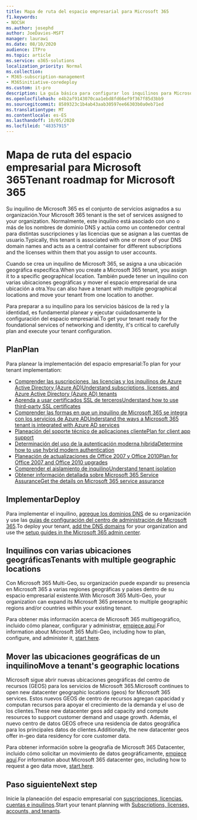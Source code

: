 ```yaml
---
title: Mapa de ruta del espacio empresarial para Microsoft 365
f1.keywords:
- NOCSH
ms.author: josephd
author: JoeDavies-MSFT
manager: laurawi
ms.date: 08/10/2020
audience: ITPro
ms.topic: article
ms.service: o365-solutions
localization_priority: Normal
ms.collection:
- M365-subscription-management
- M365initiative-coredeploy
ms.custom: it-pro
description: La guía básica para configurar los inquilinos para Microsoft 365.
ms.openlocfilehash: e4b2af9143070caa1ebd8fd66ef9f367f85d3bb9
ms.sourcegitcommit: 8589323c1b4ab43aab30597ee66303b0a0eb71ed
ms.translationtype: MT
ms.contentlocale: es-ES
ms.lasthandoff: 10/05/2020
ms.locfileid: "48357915"
---
```

# <a name="tenant-roadmap-for-microsoft-365"></a><span data-ttu-id="9c0e7-103">Mapa de ruta del espacio empresarial para Microsoft 365</span><span class="sxs-lookup"><span data-stu-id="9c0e7-103">Tenant roadmap for Microsoft 365</span></span>

<span data-ttu-id="9c0e7-104">Su inquilino de Microsoft 365 es el conjunto de servicios asignados a su organización.</span><span class="sxs-lookup"><span data-stu-id="9c0e7-104">Your Microsoft 365 tenant is the set of services assigned to your organization.</span></span> <span data-ttu-id="9c0e7-105">Normalmente, este inquilino está asociado con uno o más de los nombres de dominio DNS y actúa como un contenedor central para distintas suscripciones y las licencias que se asignan a las cuentas de usuario.</span><span class="sxs-lookup"><span data-stu-id="9c0e7-105">Typically, this tenant is associated with one or more of your DNS domain names and acts as a central container for different subscriptions and the licenses within them that you assign to user accounts.</span></span>

<span data-ttu-id="9c0e7-106">Cuando se crea un inquilino de Microsoft 365, se asigna a una ubicación geográfica específica.</span><span class="sxs-lookup"><span data-stu-id="9c0e7-106">When you create a Microsoft 365 tenant, you assign it to a specific geographical location.</span></span> <span data-ttu-id="9c0e7-107">También puede tener un inquilino con varias ubicaciones geográficas y mover el espacio empresarial de una ubicación a otra.</span><span class="sxs-lookup"><span data-stu-id="9c0e7-107">You can also have a tenant with multiple geographical locations and move your tenant from one location to another.</span></span>

<span data-ttu-id="9c0e7-108">Para preparar a su inquilino para los servicios básicos de la red y la identidad, es fundamental planear y ejecutar cuidadosamente la configuración del espacio empresarial.</span><span class="sxs-lookup"><span data-stu-id="9c0e7-108">To get your tenant ready for the foundational services of networking and identity, it's critical to carefully plan and execute your tenant configuration.</span></span>

## <a name="plan"></a><span data-ttu-id="9c0e7-109">Plan</span><span class="sxs-lookup"><span data-stu-id="9c0e7-109">Plan</span></span>

<span data-ttu-id="9c0e7-110">Para planear la implementación del espacio empresarial:</span><span class="sxs-lookup"><span data-stu-id="9c0e7-110">To plan for your tenant implementation:</span></span>

- [<span data-ttu-id="9c0e7-111">Comprender las suscripciones, las licencias y los inquilinos de Azure Active Directory (Azure AD)</span><span class="sxs-lookup"><span data-stu-id="9c0e7-111">Understand subscriptions, licenses, and Azure Active Directory (Azure AD) tenants</span></span>](subscriptions-licenses-accounts-and-tenants-for-microsoft-cloud-offerings.md)
- [<span data-ttu-id="9c0e7-112">Aprenda a usar certificados SSL de terceros</span><span class="sxs-lookup"><span data-stu-id="9c0e7-112">Understand how to use third-party SSL certificates</span></span>](plan-for-third-party-ssl-certificates.md)
- [<span data-ttu-id="9c0e7-113">Comprender las formas en que un inquilino de Microsoft 365 se integra con los servicios de Azure AD</span><span class="sxs-lookup"><span data-stu-id="9c0e7-113">Understand the ways a Microsoft 365 tenant is integrated with Azure AD services</span></span>](integrated-apps-and-azure-ads.md)
- [<span data-ttu-id="9c0e7-114">Planeación del soporte técnico de aplicaciones cliente</span><span class="sxs-lookup"><span data-stu-id="9c0e7-114">Plan for client app support</span></span>](microsoft-365-client-support-certificate-based-authentication.md)
- [<span data-ttu-id="9c0e7-115">Determinación del uso de la autenticación moderna híbrida</span><span class="sxs-lookup"><span data-stu-id="9c0e7-115">Determine how to use hybrid modern authentication</span></span>](hybrid-modern-auth-overview.md)
- [<span data-ttu-id="9c0e7-116">Planeación de actualizaciones de Office 2007 y Office 2010</span><span class="sxs-lookup"><span data-stu-id="9c0e7-116">Plan for Office 2007 and Office 2010 upgrades</span></span>](plan-upgrade-previous-versions-office.md)
- [<span data-ttu-id="9c0e7-117">Comprender el aislamiento de inquilino</span><span class="sxs-lookup"><span data-stu-id="9c0e7-117">Understand tenant isolation</span></span>](microsoft-365-tenant-isolation-overview.md)
- [<span data-ttu-id="9c0e7-118">Obtener información detallada sobre Microsoft 365 Service Assurance</span><span class="sxs-lookup"><span data-stu-id="9c0e7-118">Get the details on Microsoft 365 service assurance</span></span>](https://docs.microsoft.com/microsoft-365/compliance/service-assurance)

## <a name="deploy"></a><span data-ttu-id="9c0e7-119">Implementar</span><span class="sxs-lookup"><span data-stu-id="9c0e7-119">Deploy</span></span>

<span data-ttu-id="9c0e7-120">Para implementar el inquilino, [agregue los dominios DNS](https://docs.microsoft.com/microsoft-365/admin/setup/add-domain) de su organización y use las [guías de configuración del centro de administración de Microsoft 365](setup-guides-for-microsoft-365.md).</span><span class="sxs-lookup"><span data-stu-id="9c0e7-120">To deploy your tenant, [add the DNS domains](https://docs.microsoft.com/microsoft-365/admin/setup/add-domain) for your organization and use the [setup guides in the Microsoft 365 admin center](setup-guides-for-microsoft-365.md).</span></span>

## <a name="tenants-with-multiple-geographic-locations"></a><span data-ttu-id="9c0e7-121">Inquilinos con varias ubicaciones geográficas</span><span class="sxs-lookup"><span data-stu-id="9c0e7-121">Tenants with multiple geographic locations</span></span>

<span data-ttu-id="9c0e7-122">Con Microsoft 365 Multi-Geo, su organización puede expandir su presencia en Microsoft 365 a varias regiones geográficas y países dentro de su espacio empresarial existente.</span><span class="sxs-lookup"><span data-stu-id="9c0e7-122">With Microsoft 365 Multi-Geo, your organization can expand its Microsoft 365 presence to multiple geographic regions and/or countries within your existing tenant.</span></span>

<span data-ttu-id="9c0e7-123">Para obtener más información acerca de Microsoft 365 multigeográfico, incluido cómo planear, configurar y administrar, [empiece aquí](microsoft-365-multi-geo.md).</span><span class="sxs-lookup"><span data-stu-id="9c0e7-123">For information about Microsoft 365 Multi-Geo, including how to plan, configure, and administer it, [start here](microsoft-365-multi-geo.md).</span></span>

## <a name="move-a-tenants-geographic-locations"></a><span data-ttu-id="9c0e7-124">Mover las ubicaciones geográficas de un inquilino</span><span class="sxs-lookup"><span data-stu-id="9c0e7-124">Move a tenant's geographic locations</span></span>

<span data-ttu-id="9c0e7-125">Microsoft sigue abrir nuevas ubicaciones geográficas del centro de recursos (GEOS) para los servicios de Microsoft 365.</span><span class="sxs-lookup"><span data-stu-id="9c0e7-125">Microsoft continues to open new datacenter geographic locations (geos) for Microsoft 365 services.</span></span> <span data-ttu-id="9c0e7-126">Estos nuevos GEOS de centro de recursos agregan capacidad y computan recursos para apoyar el crecimiento de la demanda y el uso de los clientes.</span><span class="sxs-lookup"><span data-stu-id="9c0e7-126">These new datacenter geos add capacity and compute resources to support customer demand and usage growth.</span></span> <span data-ttu-id="9c0e7-127">Además, el nuevo centro de datos GEOS ofrece una residencia de datos geográfica para los principales datos de clientes.</span><span class="sxs-lookup"><span data-stu-id="9c0e7-127">Additionally, the new datacenter geos offer in-geo data residency for core customer data.</span></span>

<span data-ttu-id="9c0e7-128">Para obtener información sobre la geografía de Microsoft 365 Datacenter, incluido cómo solicitar un movimiento de datos geográficamente, [empiece aquí](moving-data-to-new-datacenter-geos.md).</span><span class="sxs-lookup"><span data-stu-id="9c0e7-128">For information about Microsoft 365 datacenter geo, including how to request a geo data move, [start here](moving-data-to-new-datacenter-geos.md).</span></span>

## <a name="next-step"></a><span data-ttu-id="9c0e7-129">Paso siguiente</span><span class="sxs-lookup"><span data-stu-id="9c0e7-129">Next step</span></span>

<span data-ttu-id="9c0e7-130">Inicie la planeación del espacio empresarial con [suscripciones, licencias, cuentas e inquilinos](subscriptions-licenses-accounts-and-tenants-for-microsoft-cloud-offerings.md).</span><span class="sxs-lookup"><span data-stu-id="9c0e7-130">Start your tenant planning with [Subscriptions, licenses, accounts, and tenants](subscriptions-licenses-accounts-and-tenants-for-microsoft-cloud-offerings.md).</span></span>

